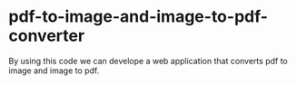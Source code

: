# pdf-to-image-and-image-to-pdf-converter
By using this code we can develope a web application that converts pdf to image and image to pdf.
